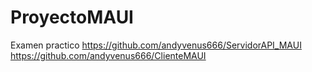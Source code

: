 # ProyectoMAUI
Examen practico
https://github.com/andyvenus666/ServidorAPI_MAUI
https://github.com/andyvenus666/ClienteMAUI
